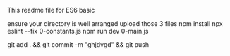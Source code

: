 This readme file for ES6 basic


ensure your directory is well arranged
 upload those 3 files
npm install
npx eslint --fix 0-constants.js
npm run dev 0-main.js

git add . && git commit -m "ghjdvgd" && git push

